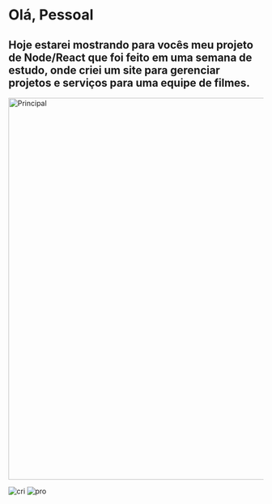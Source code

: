 <h1>Olá, Pessoal</h1>
<h2>Hoje estarei mostrando para vocês meu projeto de Node/React que foi feito em uma semana de estudo, onde criei um site para gerenciar projetos e serviços para uma equipe de filmes.</h2>

<img width="754" alt="Principal" src="https://github.com/Dionizioo/Projeto-Final-React/assets/88460475/db586ae7-103f-4e0b-8415-6be6be6e483f">


![cri](https://github.com/Dionizioo/Projeto-Final-React/assets/88460475/1aec4657-ee0d-4c19-ada6-76b6d126467b)
![pro](https://github.com/Dionizioo/Projeto-Final-React/assets/88460475/c242d0c5-a6a5-4aeb-a6c7-cc5cbb8f2d69)
